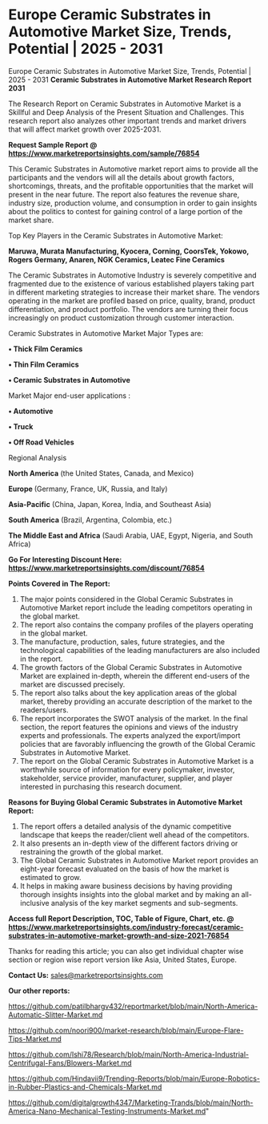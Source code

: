 # Europe Ceramic Substrates in Automotive Market Size, Trends, Potential | 2025 - 2031
Europe Ceramic Substrates in Automotive Market Size, Trends, Potential | 2025 - 2031
<strong>Ceramic Substrates in Automotive Market Research Report 2031</strong>

The Research Report on Ceramic Substrates in Automotive Market is a Skillful and Deep Analysis of the Present Situation and Challenges. This research report also analyzes other important trends and market drivers that will affect market growth over 2025-2031.

<strong>Request Sample Report @ <a href=https://www.marketreportsinsights.com/sample/76854>https://www.marketreportsinsights.com/sample/76854</a></strong>

This Ceramic Substrates in Automotive market report aims to provide all the participants and the vendors will all the details about growth factors, shortcomings, threats, and the profitable opportunities that the market will present in the near future. The report also features the revenue share, industry size, production volume, and consumption in order to gain insights about the politics to contest for gaining control of a large portion of the market share.

Top Key Players in the Ceramic Substrates in Automotive Market:

<strong>Maruwa, Murata Manufacturing, Kyocera, Corning, CoorsTek, Yokowo, Rogers Germany, Anaren, NGK Ceramics, Leatec Fine Ceramics</strong>

The Ceramic Substrates in Automotive Industry is severely competitive and fragmented due to the existence of various established players taking part in different marketing strategies to increase their market share. The vendors operating in the market are profiled based on price, quality, brand, product differentiation, and product portfolio. The vendors are turning their focus increasingly on product customization through customer interaction.

Ceramic Substrates in Automotive Market Major Types are:

<strong>• Thick Film Ceramics

• Thin Film Ceramics

• Ceramic Substrates in Automotive</strong>

Market Major end-user applications :

<strong>• Automotive

• Truck

• Off Road Vehicles</strong>

Regional Analysis

</u><strong><b>North America</b></strong> (the United States, Canada, and Mexico)

<strong><b>Europe </b></strong>(Germany, France, UK, Russia, and Italy)

<strong><b>Asia-Pacific</b></strong> (China, Japan, Korea, India, and Southeast Asia)

<strong><b>South America</b></strong> (Brazil, Argentina, Colombia, etc.)

<strong><b>The Middle East and Africa</b></strong> (Saudi Arabia, UAE, Egypt, Nigeria, and South Africa)

<strong>Go For Interesting Discount Here: <a href=https://www.marketreportsinsights.com/discount/76854>https://www.marketreportsinsights.com/discount/76854</a></strong>

<strong>Points Covered in The Report:</strong>
<ol>
  <li>The major points considered in the Global Ceramic Substrates in Automotive Market report include the leading competitors operating in the global market.</li>
  <li>The report also contains the company profiles of the players operating in the global market.</li>
  <li>The manufacture, production, sales, future strategies, and the technological capabilities of the leading manufacturers are also included in the report.</li>
  <li>The growth factors of the Global Ceramic Substrates in Automotive Market are explained in-depth, wherein the different end-users of the market are discussed precisely.</li>
  <li>The report also talks about the key application areas of the global market, thereby providing an accurate description of the market to the readers/users.</li>
  <li>The report incorporates the SWOT analysis of the market. In the final section, the report features the opinions and views of the industry experts and professionals. The experts analyzed the export/import policies that are favorably influencing the growth of the Global Ceramic Substrates in Automotive Market.</li>
  <li>The report on the Global Ceramic Substrates in Automotive Market is a worthwhile source of information for every policymaker, investor, stakeholder, service provider, manufacturer, supplier, and player interested in purchasing this research document.</li>
</ol>
<strong>Reasons for Buying Global Ceramic Substrates in Automotive Market Report:</strong>

<ol>
  <li>The report offers a detailed analysis of the dynamic competitive landscape that keeps the reader/client well ahead of the competitors.</li>
  <li>It also presents an in-depth view of the different factors driving or restraining the growth of the global market.</li>
  <li>The Global Ceramic Substrates in Automotive Market report provides an eight-year forecast evaluated on the basis of how the market is estimated to grow.</li>
  <li>It helps in making aware business decisions by having providing thorough insights insights into the global market and by making an all-inclusive analysis of the key market segments and sub-segments.</li>
</ol>
<strong>Access full Report Description, TOC, Table of Figure, Chart, etc. @ <a href=https://www.marketreportsinsights.com/industry-forecast/ceramic-substrates-in-automotive-market-growth-and-size-2021-76854>https://www.marketreportsinsights.com/industry-forecast/ceramic-substrates-in-automotive-market-growth-and-size-2021-76854</a></strong>


Thanks for reading this article; you can also get individual chapter wise section or region wise report version like Asia, United States, Europe.

<strong>Contact Us:</strong>
sales@marketreportsinsights.com

<strong>Our other reports:</strong>

<a href=https://github.com/patilbhargv432/reportmarket/blob/main/North-America-Automatic-Slitter-Market.md>https://github.com/patilbhargv432/reportmarket/blob/main/North-America-Automatic-Slitter-Market.md</a>

<a href=https://github.com/noori900/market-research/blob/main/Europe-Flare-Tips-Market.md>https://github.com/noori900/market-research/blob/main/Europe-Flare-Tips-Market.md</a>

<a href=https://github.com/Ishi78/Research/blob/main/North-America-Industrial-Centrifugal-Fans/Blowers-Market.md>https://github.com/Ishi78/Research/blob/main/North-America-Industrial-Centrifugal-Fans/Blowers-Market.md</a>

<a href=https://github.com/Hindavii9/Trending-Reports/blob/main/Europe-Robotics-in-Rubber-Plastics-and-Chemicals-Market.md>https://github.com/Hindavii9/Trending-Reports/blob/main/Europe-Robotics-in-Rubber-Plastics-and-Chemicals-Market.md</a>

<a href=https://github.com/digitalgrowth4347/Marketing-Trands/blob/main/North-America-Nano-Mechanical-Testing-Instruments-Market.md>https://github.com/digitalgrowth4347/Marketing-Trands/blob/main/North-America-Nano-Mechanical-Testing-Instruments-Market.md</a>"
